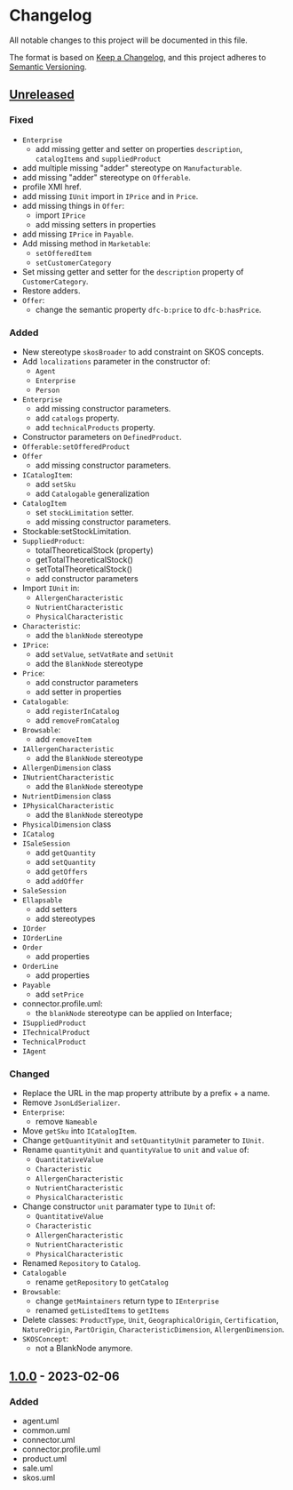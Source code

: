 # Changelog

All notable changes to this project will be documented in this file.

The format is based on [Keep a Changelog](https://keepachangelog.com/en/1.0.0/),
and this project adheres to [Semantic Versioning](https://semver.org/spec/v2.0.0.html).

## [Unreleased]

### Fixed

- `Enterprise`
    - add missing getter and setter on properties `description`, `catalogItems` and `suppliedProduct`
- add multiple missing "adder" stereotype on `Manufacturable`.
- add missing "adder" stereotype on `Offerable`.
- profile XMI href.
- add missing `IUnit` import in `IPrice` and in `Price`.
- add missing things in `Offer`:
    - import `IPrice`
    - add missing setters in properties 
- add missing `IPrice` in `Payable`.
- Add missing method in `Marketable`:
    - `setOfferedItem`
    - `setCustomerCategory`
- Set missing getter and setter for the `description` property of `CustomerCategory`.
- Restore adders.
- `Offer`:
    - change the semantic property `dfc-b:price` to `dfc-b:hasPrice`.

### Added

- New stereotype `skosBroader` to add constraint on SKOS concepts.
- Add `localizations` parameter in the constructor of:
    - `Agent`
    - `Enterprise`
    - `Person`
- `Enterprise`
    - add missing constructor parameters.
    - add `catalogs` property.
    - add `technicalProducts` property.
- Constructor parameters on `DefinedProduct`.
- `Offerable:setOfferedProduct`
- `Offer`
    - add missing constructor parameters.
- `ICatalogItem`:
    - add `setSku`
    - add `Catalogable` generalization
- `CatalogItem`
    - set `stockLimitation` setter.
    - add missing constructor parameters.
- Stockable:setStockLimitation.
- `SuppliedProduct`:
    - totalTheoreticalStock (property)
    - getTotalTheoreticalStock()
    - setTotalTheoreticalStock()
    - add constructor parameters
- Import `IUnit` in:
    - `AllergenCharacteristic`
    - `NutrientCharacteristic`
    - `PhysicalCharacteristic`
- `Characteristic`:
    - add the `blankNode` stereotype
- `IPrice`:
    - add `setValue`, `setVatRate` and `setUnit`
    - add the `BlankNode` stereotype
- `Price`:
    - add constructor parameters
    - add setter in properties
- `Catalogable`:
    - add `registerInCatalog`
    - add `removeFromCatalog`
- `Browsable`:
    - add `removeItem`
- `IAllergenCharacteristic`
    - add the `BlankNode` stereotype
- `AllergenDimension` class
- `INutrientCharacteristic`
    - add the `BlankNode` stereotype
- `NutrientDimension` class
- `IPhysicalCharacteristic`
    - add the `BlankNode` stereotype
- `PhysicalDimension` class    
- `ICatalog`
- `ISaleSession`
    - add `getQuantity`
    - add `setQuantity`
    - add `getOffers`
    - add `addOffer`
- `SaleSession`
- `Ellapsable`
    - add setters
    - add stereotypes
- `IOrder`
- `IOrderLine`
- `Order`
    - add properties
- `OrderLine`
    - add properties
- `Payable`
    - add `setPrice`
- connector.profile.uml:
    - the `blankNode` stereotype can be applied on Interface;
- `ISuppliedProduct`
- `ITechnicalProduct`
- `TechnicalProduct`
- `IAgent`

### Changed

- Replace the URL in the map property attribute by a prefix + a name.
- Remove `JsonLdSerializer`.
- `Enterprise`:
    - remove `Nameable`
- Move `getSku` into `ICatalogItem`.
- Change `getQuantityUnit` and `setQuantityUnit` parameter to `IUnit`.
- Rename `quantityUnit` and `quantityValue` to `unit` and `value` of:
    - `QuantitativeValue`
    - `Characteristic`
    - `AllergenCharacteristic`
    - `NutrientCharacteristic`
    - `PhysicalCharacteristic`
- Change constructor `unit` paramater type to `IUnit` of:
    - `QuantitativeValue`
    - `Characteristic`
    - `AllergenCharacteristic`
    - `NutrientCharacteristic`
    - `PhysicalCharacteristic`
- Renamed `Repository` to `Catalog`.
- `Catalogable`
    - rename `getRepository` to `getCatalog`
- `Browsable`:
    - change `getMaintainers` return type to `IEnterprise`
    - renamed `getListedItems` to `getItems`
- Delete classes: `ProductType`, `Unit`, `GeographicalOrigin`, `Certification`, `NatureOrigin`, `PartOrigin`, `CharacteristicDimension`, `AllergenDimension`.
- `SKOSConcept`:
    - not a BlankNode anymore.

## [1.0.0] - 2023-02-06

### Added

- agent.uml
- common.uml
- connector.uml
- connector.profile.uml
- product.uml
- sale.uml
- skos.uml

[unreleased]: https://github.com/datafoodconsortium/data-model-uml/compare/v1.0.0...HEAD
[1.0.0]: https://github.com/datafoodconsortium/data-model-uml/releases/tag/v1.0.0
